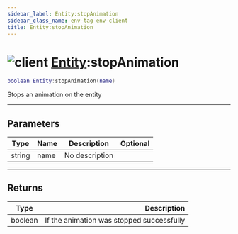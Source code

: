 ```yaml
---
sidebar_label: Entity:stopAnimation
sidebar_class_name: env-tag env-client
title: Entity:stopAnimation
---
```


# <img src='/img/wiki/client.png' alt='client' classname='env-tag' /> [Entity](../entity/README.md):stopAnimation

```lua
boolean Entity:stopAnimation(name)
```

Stops an animation on the entity<br/>

-----------------
## Parameters

| Type   | Name | Description | Optional |
| ------ | ---- | ----------- | -------: |
| string | name | No description |   |

-----------------
## Returns

| Type   | Description |
| ------ | ----------: |
| boolean | If the animation was stopped successfully |
